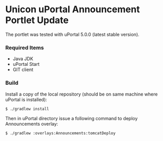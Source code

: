 # Unicon uPortal Announcement Portlet Update
The portlet was tested with uPortal 5.0.0 (latest stable version).

### Required Items
*   Java JDK
*   uPortal Start
*   GIT client

### Build
Install a copy of the local repository (should be on same machine where uPortal is installed):

```sh
$ ./gradlew install
```
Then in uPortal directory issue a following command to deploy Announcements overlay:
```sh
$ ./gradlew :overlays:Announcements:tomcatDeploy
```